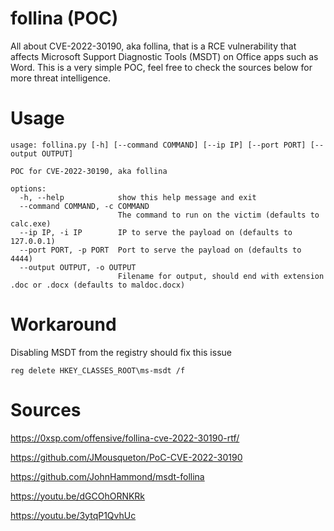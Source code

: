 # follina (POC)
All about CVE-2022-30190, aka follina, that is a RCE vulnerability that affects Microsoft Support Diagnostic Tools (MSDT) on Office apps such as Word. This is a very simple POC, feel free to check the sources below for more threat intelligence.

# Usage
```commandline
usage: follina.py [-h] [--command COMMAND] [--ip IP] [--port PORT] [--output OUTPUT]

POC for CVE-2022-30190, aka follina

options:
  -h, --help            show this help message and exit
  --command COMMAND, -c COMMAND
                        The command to run on the victim (defaults to calc.exe)
  --ip IP, -i IP        IP to serve the payload on (defaults to 127.0.0.1)
  --port PORT, -p PORT  Port to serve the payload on (defaults to 4444)
  --output OUTPUT, -o OUTPUT
                        Filename for output, should end with extension .doc or .docx (defaults to maldoc.docx)
```

# Workaround
Disabling MSDT from the registry should fix this issue
```
reg delete HKEY_CLASSES_ROOT\ms-msdt /f
```

# Sources
https://0xsp.com/offensive/follina-cve-2022-30190-rtf/

https://github.com/JMousqueton/PoC-CVE-2022-30190

https://github.com/JohnHammond/msdt-follina

https://youtu.be/dGCOhORNKRk

https://youtu.be/3ytqP1QvhUc

